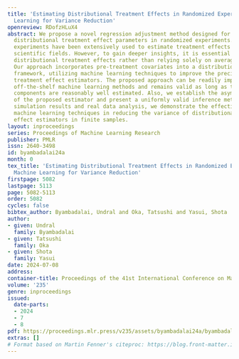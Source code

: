 ```yaml
---
title: 'Estimating Distributional Treatment Effects in Randomized Experiments: Machine
  Learning for Variance Reduction'
openreview: RDofzHLuX4
abstract: We propose a novel regression adjustment method designed for estimating
  distributional treatment effect parameters in randomized experiments. Randomized
  experiments have been extensively used to estimate treatment effects in various
  scientific fields. However, to gain deeper insights, it is essential to estimate
  distributional treatment effects rather than relying solely on average effects.
  Our approach incorporates pre-treatment covariates into a distributional regression
  framework, utilizing machine learning techniques to improve the precision of distributional
  treatment effect estimators. The proposed approach can be readily implemented with
  off-the-shelf machine learning methods and remains valid as long as the nuisance
  components are reasonably well estimated. Also, we establish the asymptotic properties
  of the proposed estimator and present a uniformly valid inference method. Through
  simulation results and real data analysis, we demonstrate the effectiveness of integrating
  machine learning techniques in reducing the variance of distributional treatment
  effect estimators in finite samples.
layout: inproceedings
series: Proceedings of Machine Learning Research
publisher: PMLR
issn: 2640-3498
id: byambadalai24a
month: 0
tex_title: 'Estimating Distributional Treatment Effects in Randomized Experiments:
  Machine Learning for Variance Reduction'
firstpage: 5082
lastpage: 5113
page: 5082-5113
order: 5082
cycles: false
bibtex_author: Byambadalai, Undral and Oka, Tatsushi and Yasui, Shota
author:
- given: Undral
  family: Byambadalai
- given: Tatsushi
  family: Oka
- given: Shota
  family: Yasui
date: 2024-07-08
address:
container-title: Proceedings of the 41st International Conference on Machine Learning
volume: '235'
genre: inproceedings
issued:
  date-parts:
  - 2024
  - 7
  - 8
pdf: https://proceedings.mlr.press/v235/assets/byambadalai24a/byambadalai24a.pdf
extras: []
# Format based on Martin Fenner's citeproc: https://blog.front-matter.io/posts/citeproc-yaml-for-bibliographies/
---
```

